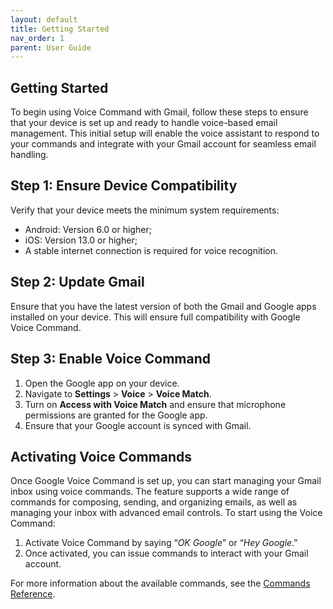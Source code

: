 ```yaml
---
layout: default
title: Getting Started
nav_order: 1
parent: User Guide
---
```


## Getting Started

To begin using Voice Command with Gmail, follow these steps to ensure that your device is set up and ready to handle voice-based email management. This initial setup will enable the voice assistant to respond to your commands and integrate with your Gmail account for seamless email handling.

## Step 1: Ensure Device Compatibility

Verify that your device meets the minimum system requirements:

* Android: Version 6.0 or higher;
* iOS: Version 13.0 or higher;
* A stable internet connection is required for voice recognition.

## Step 2: Update Gmail

Ensure that you have the latest version of both the Gmail and Google apps installed on your device. This will ensure full compatibility with Google Voice Command.

## Step 3: Enable Voice Command

1. Open the Google app on your device.
2. Navigate to **Settings** > **Voice** > **Voice Match**.
3. Turn on **Access with Voice Match** and ensure that microphone permissions are granted for the Google app.
4. Ensure that your Google account is synced with Gmail.

## Activating Voice Commands

Once Google Voice Command is set up, you can start managing your Gmail inbox using voice commands. The feature supports a wide range of commands for composing, sending, and organizing emails, as well as managing your inbox with advanced email controls. To start using the Voice Command:

1. Activate Voice Command by saying “*OK Google*” or “*Hey Google*.”
2. Once activated, you can issue commands to interact with your Gmail account.

For more information about the available commands, see the [Commands Reference](https://egoranuchin.github.io/ea-billing-platform-test/commands/commands.html).
